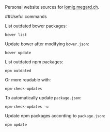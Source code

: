 Personal website sources for [lomig.megard.ch](http://lomig.megard.ch).


##Useful commands

List outdated bower packages:

    bower list
    
Update bower after modifying `bower.json`:

    bower update

List outdated npm packages:

    npm outdated
    
Or more readable with:

    npm-check-updates
    
To automatically update `package.json`:

    npm-check-updates -u

Update npm packages according to `package.json`:

    npm update
